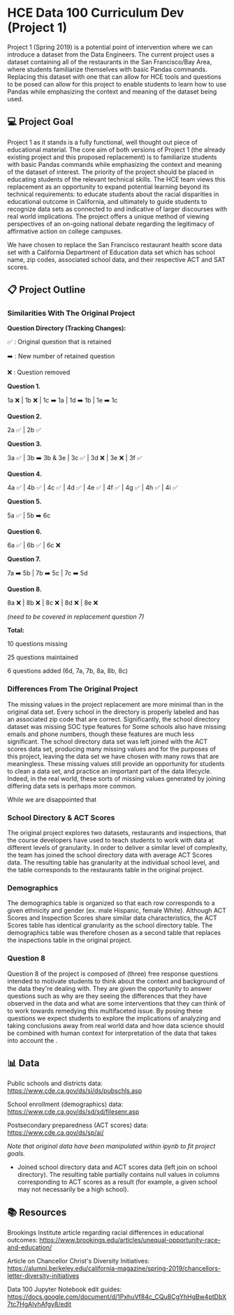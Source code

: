 # HCE Data 100 Curriculum Dev (Project 1)

Project 1 (Spring 2019) is a potential point of intervention where we can introduce a dataset from the Data Engineers. The current project uses a dataset containing all of the restaurants in the San Francisco/Bay Area, where students familiarize themselves with basic Pandas commands. Replacing this dataset with one that can allow for HCE tools and questions to be posed can allow for this project to enable students to learn how to use Pandas while emphasizing the context and meaning of the dataset being used.

## 💻 Project Goal

Project 1 as it stands is a fully functional, well thought out piece of educational material. The core aim of both versions of Project 1 (the already existing project and this proposed replacement) is to familiarize students with basic Pandas commands while emphasizing the context and meaning of the dataset of interest. The priority of the project should be placed in educating students of the relevant technical skills. The HCE team views this replacement as an opportunity to expand potential learning beyond its technical requirements: to educate students about the racial disparities in educational outcome in California, and ultimately to guide students to recognize data sets as connected to and indicative of larger discourses with real world implications. The project offers a unique method of viewing perspectives of an on-going national debate regarding the legitimacy of affirmative action on college campuses.

We have chosen to replace the San Francisco restaurant health score data set with a California Department of Education data set which has school name, zip codes, associated school data, and their respective ACT and SAT scores. 


## 📋 Project Outline

### Similarities With The Original Project

**Question Directory (Tracking Changes):**

  ✅ : Original question that is retained

  ➡️ : New number of retained question

  ❌ : Question removed
  

**Question 1.**

  1a ❌ | 1b ❌ | 1c ➡️ 1a | 1d ➡️ 1b | 1e ➡️ 1c

**Question 2.**

  2a ✅ | 2b ✅

**Question 3.**

  3a ✅ | 3b ➡️ 3b & 3e | 3c ✅ | 3d ❌ | 3e ❌ | 3f ✅

**Question 4.**

  4a ✅ | 4b ✅ | 4c ✅ | 4d ✅ | 4e ✅ | 4f ✅ | 4g ✅ | 4h ✅ | 4i ✅

**Question 5.**

  5a ✅ | 5b ➡️ 6c

**Question 6.**

  6a ✅ | 6b ✅ | 6c ❌

**Question 7.**

  7a ➡️ 5b | 7b ➡️ 5c | 7c ➡️ 5d

**Question 8.**

  8a ❌ | 8b ❌ | 8c ❌ | 8d ❌ | 8e ❌

*(need to be covered in replacement question 7)*


**Total:**

10 questions missing

25 questions maintained

6 questions added (6d, 7a, 7b, 8a, 8b, 8c)


### Differences From The Original Project

The missing values in the project replacement are more minimal than in the original data set. Every school in the directory is properly labeled and has an associated zip code that are correct. Significantly, the school directory dataset was missing SOC type features for Some schools also have missing emails and phone numbers, though these features are much less significant. The school directory data set was left joined with the ACT scores data set, producing many missing values and for the purposes of this project, leaving the data set we have chosen with many rows that are meaningless. These missing values still provide an opportunity for students to clean a data set, and practice an important part of the data lifecycle. Indeed, in the real world, these sorts of missing values generated by joining differing data sets is perhaps more common.

While we are disappointed that

### School Directory & ACT Scores

The original project explores two datasets, restaurants and inspections, that the course developers have used to teach students to work with data at different levels of granularity. In order to deliver a similar level of complexity, the team has joined the school directory data with average ACT Scores data. The resulting table has granularity at the individual school level, and the table corresponds to the restaurants table in the original project.

### Demographics

The demographics table is organized so that each row corresponds to a given ethnicity and gender (ex. male Hispanic, female White). Although ACT Scores and Inspection Scores share similar data characteristics, the ACT Scores table has identical granularity as the school directory table. The demographics table was therefore chosen as a second table that replaces the inspections table in the original project.

### Question 8

Question 8 of the project is composed of (three) free response questions intended to motivate students to think about the context and background of the data they're dealing with. They are given the opportunity to answer questions such as why are they seeing the differences that they have observed in the data and what are some interventions that they can think of to work towards remedying this multifaceted issue. By posing these questions we expect students to explore the implications of analyzing and taking conclusions away from real world data and how data science should be combined with human context for interpretation of the data that takes into account the .

## 📊 Data

Public schools and districts data: https://www.cde.ca.gov/ds/si/ds/pubschls.asp

School enrollment (demographics) data: https://www.cde.ca.gov/ds/sd/sd/filesenr.asp

Postsecondary preparedness (ACT scores) data: https://www.cde.ca.gov/ds/sp/ai/

*Note that original data have been manipulated within ipynb to fit project goals.*

  - Joined school directory data and ACT scores data (left join on school directory). The resulting table partially contains null values       in columns corresponding to ACT scores as a result (for example, a given school may not necessarily be a high school). 

## 📚 Resources

Brookings Institute article regarding racial differences in educational outcomes: https://www.brookings.edu/articles/unequal-opportunity-race-and-education/

Article on Chancellor Christ's Diversity Initiatives: https://alumni.berkeley.edu/california-magazine/spring-2019/chancellors-letter-diversity-initiatives

Data 100 Jupyter Notebook edit guides: https://docs.google.com/document/d/1PxhuVf84c_CQu8CgYhHgBw4ptDbX7tc7HgAIyhAfgy8/edit
